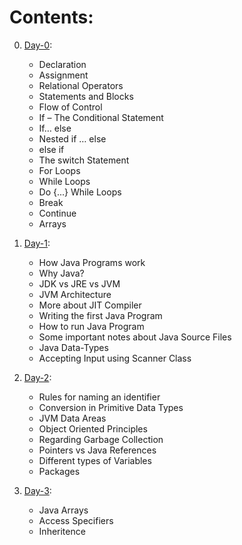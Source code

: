 # Contents:
0. [Day-0](./day-wise_notes/day0.md):
      * Declaration
      * Assignment
      * Relational Operators
      * Statements and Blocks
      * Flow of Control
      * If – The Conditional Statement
      * If… else
      * Nested if … else
      * else if
      * The switch Statement
      * For Loops
      * While Loops
      * Do {...} While Loops
      * Break
      * Continue
      * Arrays
      
1. [Day-1](./day-wise_notes/day1.md):

      * How Java Programs work
      * Why Java?
      * JDK vs JRE vs JVM
      * JVM Architecture
      * More about JIT Compiler
      * Writing the first Java Program
      * How to run Java Program
      * Some important notes about Java Source Files
      * Java Data-Types
      * Accepting Input using Scanner Class

2. [Day-2](./day-wise_notes/day2.md):

      * Rules for naming an identifier
      * Conversion in Primitive Data Types
      * JVM Data Areas
      * Object Oriented Principles
      * Regarding Garbage Collection
      * Pointers vs Java References
      * Different types of Variables
      * Packages

3. [Day-3](./day-wise_notes/day3.md):
      
      * Java Arrays
      * Access Specifiers
      * Inheritence

